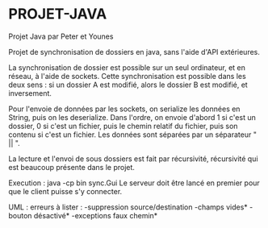 # PROJET-JAVA
Projet Java par Peter et Younes

Projet de synchronisation de dossiers en java, sans l'aide d'API extérieures.


La synchronisation de dossier est possible sur un seul ordinateur, et en réseau, à l'aide de sockets. Cette synchronisation est possible dans les deux sens : si un dossier A est modifié, alors le dossier B est modifié, et inversement.


Pour l'envoie de données par les sockets, on serialize les données en String, puis on les deserialize. Dans l'ordre, on envoie d'abord 1 si c'est un dossier, 0 si c'est un fichier, puis le chemin relatif du fichier, puis son contenu si c'est un fichier. Les données sont séparées par un séparateur " || ".


La lecture et l'envoi de sous dossiers est fait par récursivité, récursivité qui est beaucoup présente dans le projet.

Execution : java -cp bin sync.Gui
Le serveur doit être lancé en premier pour que le client puisse s'y connecter.

UML : erreurs à lister :
    -suppression source/destination
    -champs vides*
    -bouton désactivé*
    -exceptions faux chemin*
